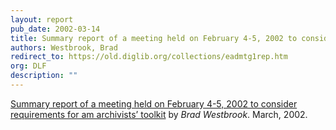 ```yaml
---
layout: report
pub_date: 2002-03-14
title: Summary report of a meeting held on February 4-5, 2002 to consider requirements for am archivists’ toolkit
authors: Westbrook, Brad
redirect_to: https://old.diglib.org/collections/eadmtg1rep.htm
org: DLF
description: ""
---
```

<p><a href="https://old.diglib.org/collections/eadmtg1rep.htm" target="_blank" rel="noopener noreferrer">Summary report of a meeting held on February 4-5, 2002 to consider requirements for am archivists’ toolkit</a> by <em>Brad Westbrook</em>. March, 2002.</p>
